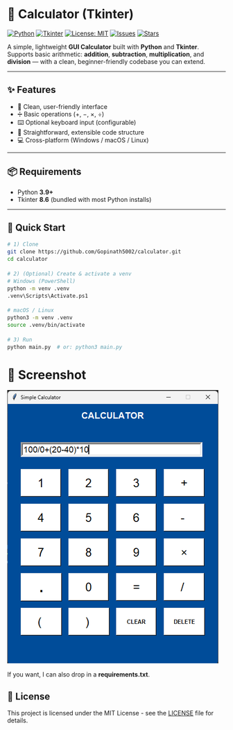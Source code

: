 # 🧮 Calculator (Tkinter)

[![Python](https://img.shields.io/badge/Python-3.9%2B-blue?logo=python)](https://www.python.org/)
[![Tkinter](https://img.shields.io/badge/Tkinter-8.6-green)](https://wiki.python.org/moin/TkInter)
[![License: MIT](https://img.shields.io/badge/License-MIT-yellow.svg)](LICENSE)
[![Issues](https://img.shields.io/github/issues/Gopinath5002/calculator.svg)](https://github.com/Gopinath5002/calculator/issues)
[![Stars](https://img.shields.io/github/stars/Gopinath5002/calculator.svg)](https://github.com/Gopinath5002/calculator/stargazers)

A simple, lightweight **GUI Calculator** built with **Python** and **Tkinter**. Supports basic arithmetic: **addition**, **subtraction**, **multiplication**, and **division** — with a clean, beginner-friendly codebase you can extend.

---

## ✨ Features
- 🎨 Clean, user-friendly interface
- ➗ Basic operations (+, −, ×, ÷)
- ⌨️ Optional keyboard input (configurable)
- 🧱 Straightforward, extensible code structure
- 💻 Cross-platform (Windows / macOS / Linux)

---

## 📦 Requirements
- Python **3.9+**
- Tkinter **8.6** (bundled with most Python installs)

---

## 🚀 Quick Start

```bash
# 1) Clone
git clone https://github.com/Gopinath5002/calculator.git
cd calculator

# 2) (Optional) Create & activate a venv
# Windows (PowerShell)
python -m venv .venv
.venv\Scripts\Activate.ps1

# macOS / Linux
python3 -m venv .venv
source .venv/bin/activate

# 3) Run
python main.py  # or: python3 main.py
```

# 📱 Screenshot
![App Screenshot](https://github.com/Gopinath5002/calculator/blob/main/Screenshots/main.png)

If you want, I can also drop in a **requirements.txt**.

## 🪪 License 

This project is licensed under the MIT License - see the [LICENSE](LICENSE) file for details.
